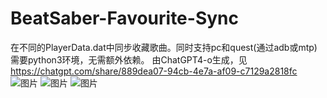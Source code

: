 # BeatSaber-Favourite-Sync
在不同的PlayerData.dat中同步收藏歌曲。同时支持pc和quest(通过adb或mtp)
需要python3环境，无需额外依赖。
由ChatGPT4-o生成，见<https://chatgpt.com/share/889dea07-94cb-4e7a-af09-c7129a2818fc>
![图片](https://github.com/user-attachments/assets/cd27be22-0032-44a1-bb4d-3298176ce796)
![图片](https://github.com/user-attachments/assets/4d2624dd-70e9-4d51-a4e5-0922abacd1dd)
![图片](https://github.com/user-attachments/assets/d604226e-cf64-424f-86a3-0071fca289ab)

